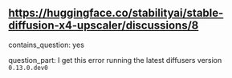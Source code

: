 ## https://huggingface.co/stabilityai/stable-diffusion-x4-upscaler/discussions/8

contains_question: yes

question_part: I get this error running the latest diffusers version `0.13.0.dev0`